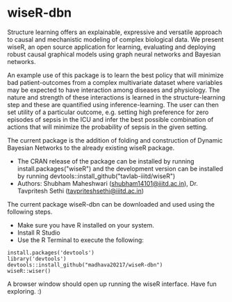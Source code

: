 # wiseR-dbn
Structure learning offers an explainable, expressive and versatile approach to causal and mechanistic modeling of complex biological data. We present wiseR, an open source application for learning, evaluating and deploying robust causal graphical models using graph neural networks and Bayesian networks.

An example use of this package is to learn the best policy that will minimize bad patient-outcomes from a complex multivariate dataset where variables may be expected to have interaction among diseases and physiology. The nature and strength of these interactions is learned in the structure-learning step and these are quantified using inference-learning. The user can then set utility of a particular outcome, e.g. setting high preference for zero episodes of sepsis in the ICU and infer the best possible combination of actions that will minimize the probability of sepsis in the given setting. 

The current package is the addition of folding and construction of Dynamic Bayesian Networks to the already existing wiseR package. 
- The CRAN release of the package can be installed by running install.packages("wiseR") and the development version can be installed by running devtools::install_github("tavlab-iiitd/wiseR")
- Authors: Shubham Maheshwari (shubham14101@iiitd.ac.in), Dr. Tavpritesh Sethi (tavpriteshsethi@iiitd.ac.in)

The current package wiseR-dbn can be downloaded and used using the following steps.
- Make sure you have R installed on your system.
- Install R Studio
- Use the R Terminal to execute the following:
```
install.packages('devtools')
library('devtools')
devtools::install_github("madhava20217/wiseR-dbn")
wiseR::wiser()
```
A browser window should open up running the wiseR interface. 
Have fun exploring. :)
